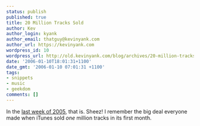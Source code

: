 ```yaml
---
status: publish
published: true
title: 20 Million Tracks Sold
author: Kev
author_login: kyank
author_email: thatguy@kevinyank.com
author_url: https://kevinyank.com
wordpress_id: 10
wordpress_url: http://old.kevinyank.com/blog/archives/20-million-tracks-sold/
date: '2006-01-10T18:01:31+1100'
date_gmt: '2006-01-10 07:01:31 +1100'
tags:
- snippets
- music
- geekdom
comments: []
---
```

<p>In the <a href="http://news.bbc.co.uk/1/hi/entertainment/4595108.stm">last week of 2005</a>, that is. Sheez! I remember the big deal everyone made when iTunes sold <em>one</em> million tracks in its first month.</p>
